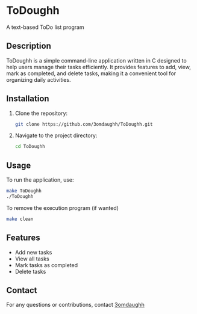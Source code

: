 # ToDoughh

A text-based ToDo list program

## Description

ToDoughh is a simple command-line application written in C designed to help users manage their tasks efficiently. It provides features to add, view, mark as completed, and delete tasks, making it a convenient tool for organizing daily activities.

## Installation

1. Clone the repository:
   ```bash
   git clone https://github.com/3omdaughh/ToDoughh.git
   ```

2. Navigate to the project directory:
   ```bash
   cd ToDoughh
   ```

## Usage

To run the application, use:
```bash
make ToDoughh
./ToDoughh
```
To remove the execution program (if wanted)
```bash
make clean
```

## Features

- Add new tasks
- View all tasks
- Mark tasks as completed
- Delete tasks

## Contact

For any questions or contributions, contact [3omdaughh](mailto:3omdaughh@gmail.com)
